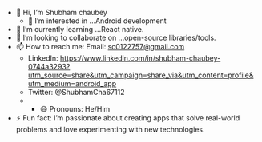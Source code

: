 - 👋 Hi, I’m Shubham chaubey
  - 👀 I’m interested in ...Android development
- 🌱 I’m currently learning ...React native.
- 💞️ I’m looking to collaborate on ...open-source libraries/tools.
- 📫 How to reach me:  Email: sc0122757@gmail.com
  - LinkedIn: https://www.linkedin.com/in/shubham-chaubey-0744a3293?utm_source=share&utm_campaign=share_via&utm_content=profile&utm_medium=android_app
  - Twitter: @ShubhamCha67112
  - - 😄 Pronouns: He/Him
- ⚡ Fun fact: I’m passionate about creating apps that solve real-world problems and love experimenting with new technologies.

<!---
shubham-chaubey01/shubham-chaubey01 is a ✨ special ✨ repository because its `README.md` (this file) appears on your GitHub profile.
You can click the Preview link to take a look at your changes.
--->
